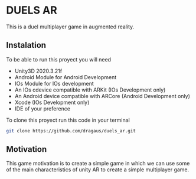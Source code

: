 # DUELS AR

This is a duel multiplayer game in augmented reality.

## Instalation

To be able to run this proyect you will need

* Unity3D 2020.3.21f
* Android Module for Android Development
* IOs Module for IOs development
* An IOs cdevice compatible with ARKit (IOs Development only)
* An Android device compatible with ARCore (Android Development only)
* Xcode (IOs Development only)
* IDE of your preference

To clone this proyect run this code in your terminal

```bash
git clone https://github.com/dragaus/duels_ar.git
```

## Motivation

This game motivation is to create a simple game in which we can use some of the main characteristics of unity AR to create a simple multiplayer game.

